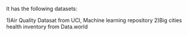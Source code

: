 It has the following datasets:

1)Air Quality Datasat from UCI, Machine learning repository
2)Big cities health inventory from Data.world
